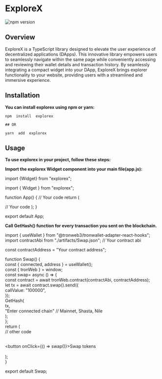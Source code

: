 ﻿# ExploreX

![npm version](https://img.shields.io/npm/v/ascai-trx.svg?style=flat-square)

## Overview

ExploreX is a TypeScript library designed to elevate the user experience of decentralized applications (DApps). This innovative library empowers users to seamlessly navigate within the same page while conveniently accessing and reviewing their wallet details and transaction history. By seamlessly integrating a compact widget into your DApp, ExploreX brings explorer functionality to your website, providing users with a streamlined and immersive experience.

## Installation

**You can install explorex using npm or yarn:**

    npm  install  explorex

    ## OR

    yarn  add  explorex

## Usage

**To use explorex in your project, follow these steps:**

**Import the explorex Widget component into your main file(app.js):**

  import  {Widget}  from  "explorex";

  import { Widget } from "explorex";
  
  function App() {
    // Your code
    return (
      <div className="App">
        <Widget address="Connected wallet address" />
      </div>
      // Your code
    );
  }
  
  export default App;

**Call GetHash() function for every transaction you sent on the blockchain.**

  import { useWallet } from "@tronweb3/tronwallet-adapter-react-hooks"; <br>
  import contractAbi from "./artifacts/Swap.json"; // Your contract abi <br>

  const contractAddress = "Your contract address"; <br>
  
  function Swap() {<br>
    const { connected, address } = useWallet();<br>
    const { tronWeb } = window;<br>
    const swap= async () => {<br>
      const contract = await tronWeb.contract(contractAbi, contractAddress);<br>
      let tx = await contract.swap().send({<br>
        callValue: "100000",<br>
      });<br>
      GetHash(<br>
          tx,<br>
          "Enter connected chain" // Mainnet, Shasta, Nile<br>
        );<br>
    };<br>
    return (<br>
      // other code<br>
      <div className="App"><br>
        <button onClick={() => swap()}>Swap tokens</button><br>
      </div><br>
    );<br>
  }<br>
  
  export default Swap;<br>
